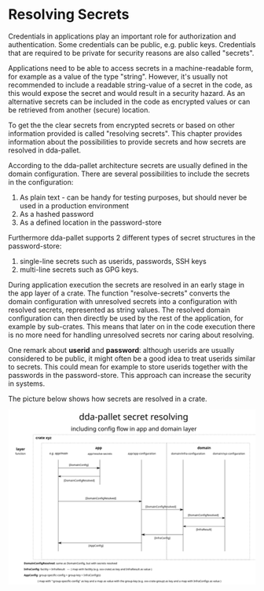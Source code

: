 # Resolving Secrets

Credentials in applications play an important role for authorization and authentication. Some credentials can be public, e.g. public keys. Credentials that are required to be private for security reasons are also called "secrets". 

Applications need to be able to access secrets in a machine-readable form, for example as a value of the type "string". However, it's usually not recommended to include a readable string-value of a secret in the code, as this would expose the secret and would result in a security hazard. As an alternative secrets can be included in the code as encrypted values or can be retrieved from another (secure) location. 

To get the the clear secrets from encrypted secrets or based on other information provided is called "resolving secrets". This chapter provides information about the possibilities to provide secrets and how secrets are resolved in dda-pallet. 

According to the dda-pallet architecture secrets are usually defined in the domain configuration. There are several possibilities to include the secrets in the configuration:
1. As plain text - can be handy for testing purposes, but should never be used in a production environment
2. As a hashed password
3. As a defined location in the password-store

Furthermore dda-pallet supports 2 different types of secret structures in the password-store: 
1. single-line secrets such as userids, passwords, SSH keys
2. multi-line secrets such as GPG keys.

During application execution the secrets are resolved in an early stage in the app layer of a crate. The function "resolve-secrets" converts the domain configuration with unresolved secrets into a configuration with resolved secrets, represented as string values. The resolved domain configuration can then directly be used by the rest of the application, for example by sub-crates. This means that later on in the code execution there is no more need for handling unresolved secrets nor caring about resolving.

One remark about **userid** and **password**: although userids are usually considered to be public, it might often be a good idea to treat userids similar to secrets. This could mean for example to store userids together with the passwords in the password-store. This approach can increase the security in systems.

The picture below shows how secrets are resolved in a crate.

![](https://github.com/DomainDrivenArchitecture/ddaArchitecture/blob/configmanagement/en/80_devops/resources/dda-secrets-and-resolving-4.svg "Resolving of secrets in dda-pallet")
